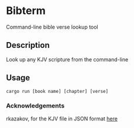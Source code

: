# Bibterm

Command-line bible verse lookup tool

## Description

Look up any KJV scripture from the command-line

## Usage

`cargo run [book name] [chapter] [verse]`

### Acknowledgements

rkazakov, for the KJV file in JSON format [here](https://github.com/rkazakov/usfm2json)
